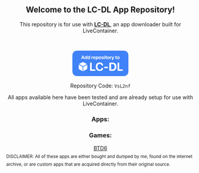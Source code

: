 <div align="center">
  <h2>Welcome to the LC-DL App Repository!</h2>
  
<p>This repository is for use with <a href="https://lc-dl.github.io"><b>LC-DL</b></a>, an app downloader built for LiveContainer.</p><br>

<a href ="https://tinyurl.com/bpu5ubk8"><img src="assets/repo.png" width="150"></a><br>

Repository Code: `VsL2nf`<br>

All apps available here have been tested and are already setup for use with LiveContainer.

<h3>Apps:</h3>

<h3>Games:</h3>
<a href="shortcuts://run-shortcut?name=LC-DL&input=[lcdl://eSsWmj]">BTD6</a>

</div>
<sub>DISCLAIMER: All of these apps are either bought and dumped by me, found on the internet archive, or are custom apps that are acquired directly from their original source. </sub>
